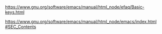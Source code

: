 https://www.gnu.org/software/emacs/manual/html_node/efaq/Basic-keys.html

https://www.gnu.org/software/emacs/manual/html_node/emacs/index.html#SEC_Contents
